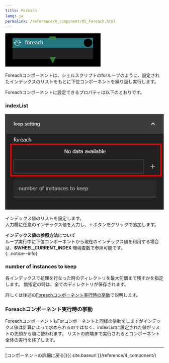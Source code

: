 ```yaml
---
title: Foreach
lang: ja
permalink: /reference/4_component/05_Foreach.html
---
```


![img](./img/foreach.png "foreach")

Foreachコンポーネントは、シェルスクリプトのforループのように、設定されたインデックスのリストをもとに下位コンポーネントを繰り返し実行します。

Foreachコンポーネントに設定できるプロパティは以下のとおりです。

### indexList
![img](./img/loop_setting.png "loop setting")

インデックス値のリストを設定します。  
入力欄に任意のインデックス値を入力し、＋ボタンをクリックで追加します。 

__インデックス値の参照方法について__  
ループ実行中に下位コンポーネントから現在のインデックス値を利用する場合は、__$WHEEL_CURRENT_INDEX__ 環境変数で参照可能です。  
{: .notice--info}

### number of instances to keep
各インデックスで処理を行なった時のディレクトリを最大何個まで残すかを指定します。
無指定の時は、全てのディレクトリが保存されます。

詳しくは後述の[Foreachコンポーネント実行時の挙動](#foreachコンポーネント実行時の挙動)で説明します。


### Foreachコンポーネント実行時の挙動
ForeachコンポーネントもForコンポーネントと同様の挙動をしますがインデックス値は計算によって求められるのではなく、indexListに設定された値がリストの先頭から順に使われます。
リストの終端まで実行されるとコンポーネント全体の実行を終了します。

--------
[コンポーネントの詳細に戻る]({{ site.baseurl }}/reference/4_component/)

